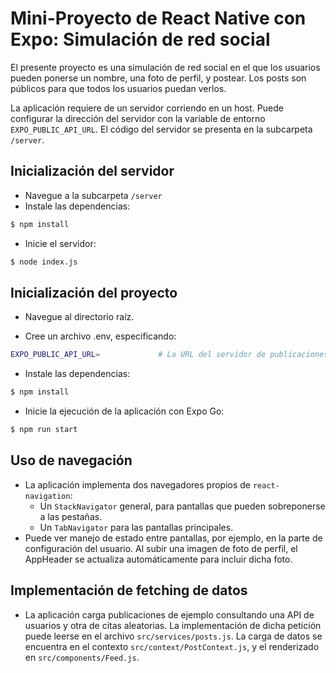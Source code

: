 # Mini-Proyecto de React Native con Expo: Simulación de red social

El presente proyecto es una simulación de red social en el que los usuarios pueden ponerse un nombre, una foto de perfil, y postear.
Los posts son públicos para que todos los usuarios puedan verlos.

La aplicación requiere de un servidor corriendo en un host. Puede configurar la dirección del servidor con la variable de entorno `EXPO_PUBLIC_API_URL`. El código del servidor se presenta en la subcarpeta `/server`.

## Inicialización del servidor

- Navegue a la subcarpeta `/server`
- Instale las dependencias:

```bash
$ npm install
```

- Inicie el servidor:

```bash
$ node index.js
```

## Inicialización del proyecto

- Navegue al directorio raíz.

- Cree un archivo .env, especificando:

```bash
EXPO_PUBLIC_API_URL=             # La URL del servidor de publicaciones.
```

- Instale las dependencias:

```bash
$ npm install
```

- Inicie la ejecución de la aplicación con Expo Go:

```bash
$ npm run start
```

## Uso de navegación

- La aplicación implementa dos navegadores propios de `react-navigation`:
    - Un `StackNavigator` general, para pantallas que pueden sobreponerse a las pestañas.
    - Un `TabNavigator` para las pantallas principales.
- Puede ver manejo de estado entre pantallas, por ejemplo, en la parte de configuración del usuario. Al subir una imagen de foto de perfil, el AppHeader se actualiza automáticamente para incluir dicha foto.

## Implementación de fetching de datos

- La aplicación carga publicaciones de ejemplo consultando una API de usuarios y otra de citas aleatorias. La implementación de dicha petición puede leerse en el archivo `src/services/posts.js`. La carga de datos se encuentra en el contexto `src/context/PostContext.js`, y el renderizado en `src/components/Feed.js`.